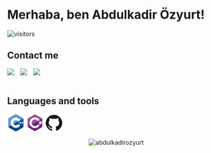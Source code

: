 # Merhaba, ben Abdulkadir Özyurt!




![visitors](https://img.shields.io/badge/dynamic/json?color=informational&label=Profile%20views&query=value&url=https%3A%2F%2Fapi.countapi.xyz%2Fhit%2Fabdulkadirozyurt.abdulkadirozyurt%2Freadme)

## Contact me
<p>
  <a href="mailto:abdulkadir.ozyurt@gmail.com"><img width="30px" align="left" src="https://cdn.jsdelivr.net/npm/simple-icons@v3/icons/gmail.svg" /></a>
  <a href="https://www.linkedin.com/in/abdulkadirozyurt/"><img width="30px" align="left" src="https://cdn.jsdelivr.net/npm/simple-icons@v3/icons/linkedin.svg" /></a>
  <a href="https://www.instagram.com/abdulkadir.ozyurt6161/"><img width="30px" align="left" src="https://cdn.jsdelivr.net/npm/simple-icons@v3/icons/instagram.svg" /></a>
</p>

<br />
<br />

## Languages and tools
<p align="left">
 <!-- <img src="https://raw.githubusercontent.com/devicons/devicon/master/icons/java/java-original-wordmark.svg" width="40" height="40" /> -->
  <!-- <img src="https://raw.githubusercontent.com/devicons/devicon/master/icons/python/python-original.svg" width="40" height="40" />     -->
  <!-- <img src="https://upload.wikimedia.org/wikipedia/commons/thumb/5/53/OpenCV_Logo_with_text.png/195px-OpenCV_Logo_with_text.png" alt="drawing" width="40" height="40"/> -->
  <img src="https://raw.githubusercontent.com/devicons/devicon/00f02ef57fb7601fd1ddcc2fe6fe670fef3ae3e4/icons/cplusplus/cplusplus-original.svg" width="40" height="40" />
  <img src="https://raw.githubusercontent.com/devicons/devicon/master/icons//csharp/csharp-original.svg" width="40" height="40" />
  <img src="https://raw.githubusercontent.com/devicons/devicon/master/icons/github/github-original.svg" width="40" height="40" />
 <!--  <img src="https://github.com/devicons/devicon/blob/master/icons/spring/spring-original.svg" width="40" height="40" />  -->
 <!-- <img src="https://github.com/devicons/devicon/blob/master/icons/postgresql/postgresql-original.svg" width="40" height="40" />  -->


</p>

<p align="center">
  <img src="https://github-readme-stats.vercel.app/api/top-langs?username=abdulkadirozyurt&show_icons=true&locale=en&layout=compact" alt="abdulkadirozyurt" />
</p>
